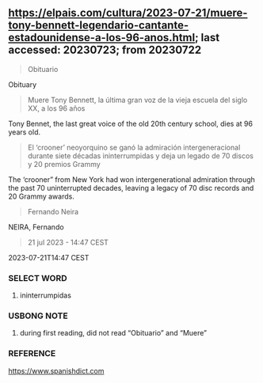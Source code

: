 ## https://elpais.com/cultura/2023-07-21/muere-tony-bennett-legendario-cantante-estadounidense-a-los-96-anos.html; last accessed: 20230723; from 20230722

> Obituario

Obituary

> Muere Tony Bennett, la última gran voz de la vieja escuela del siglo XX, a los 96 años

Tony Bennet, the last great voice of the old 20th century school, dies at 96 years old.

> El ‘crooner’ neoyorquino se ganó la admiración intergeneracional durante siete décadas ininterrumpidas y deja un legado de 70 discos y 20 premios Grammy

The ‘crooner” from New York had won intergenerational admiration through the past 70 uninterrupted decades, leaving a legacy of 70 disc records and 20 Grammy awards.

> Fernando Neira

NEIRA, Fernando

> 21 jul 2023 - 14:47 CEST

2023-07-21T14:47 CEST

### SELECT WORD

1. ininterrumpidas

### USBONG NOTE

1. during first reading, did not read “Obituario” and “Muere”

### REFERENCE

https://www.spanishdict.com
